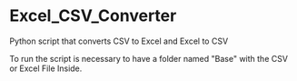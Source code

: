# Excel_CSV_Converter
Python script that converts CSV to Excel and Excel to CSV 

To run the script is necessary to have a folder named "Base" with the CSV or Excel File Inside. 
